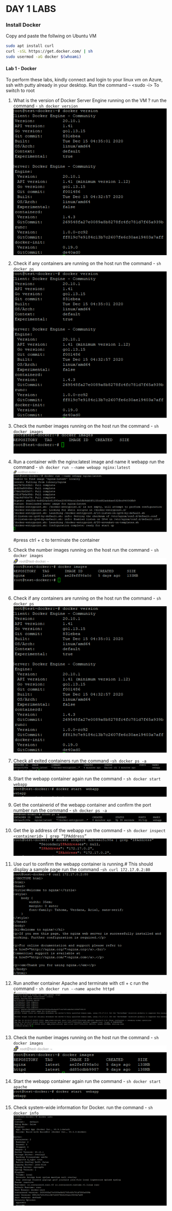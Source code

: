 # DAY 1 LABS


### Install Docker

Copy and paste the follwing on Ubuntu VM
``` sh
sudo apt install curl
curl -sSL https://get.docker.com/ | sh
sudo usermod -aG docker $(whoami)
```



#### Lab 1 - Docker
To perform these labs, kindly connect and login to your linux vm on Azure, ssh with putty already in your desktop. Run the command – <sudo -i> To switch to root

1.  What is the version of Docker Server Engine running on the VM ?
    run the command - ``` sh docker version ```
    ![alt text](../img/docker-version.png "docker version")

2.  Check if any containers are running on the host
     run the command - ``` sh docker ps ```
    ![alt text](../img/docker-ps.png "docker ps")

3.	Check the number images running on the host 
    run the command - ``` sh docker images ```
     ![alt text](../img/docker-img.png "docker image")

4.	Run a container with the nginx:latest image and name it webapp
    run the command - ``` sh docker run --name webapp nginx:latest ``` 
        ![alt text](../img/docker-output.png "docker image")

      #press ctrl + c to terminate the container

5.	Check the number images running on the host 
    run the command - ``` sh docker images ```
     ![alt text](../img/docker-img2.png "docker image")

6.	Check if any containers are running on the host
    run the command -  ``` sh docker ps ```
    ![alt text](../img/docker-ps.png "docker ps")

7.	Check all exited containers
    run the command -``` sh docker ps -a ```
    ![alt text](../img/docker-psa.png "docker ps -a")

8.	Start the webapp container again 
    run the command - ``` sh docker start webapp ```
     ![alt text](../img/docker-start.png "docker start")

9.	Get the containerid of the webapp container and confirm the port number
     run the command - ``` sh docker ps -a ```
     ![alt text](../img/docker-psa2.png "docker ps -a")

10.	Get the ip address of the webapp
     run the command - ``` sh docker inspect <containerid> | grep “IPAddress” ```
    ![alt text](../img/docker-inspect.png "docker get ip address")

 
11.	Use curl to confirm the webapp container is running.# This should display a sample page
    run the command -``` sh curl 172.17.0.2:80 ```
   ![alt text](../img/curl-output.png "curl output")

12.	Run another container Apache and terminate with ctl + c
    run the command - ``` sh docker run --name apache httpd ```
     ![alt text](../img/docker-run2.png "docker run")

13.	Check the number images running on the host 
    run the command - ``` sh docker images  ```
    ![alt text](../img/docker-img3.png "docker run")


14.	Start the webapp container again 
    run the command - ``` sh docker start apache ```
    ![alt text](../img/docker-start.png "docker start")

15.	Check system-wide information for Docker.
    run the command - ``` sh docker info ```
     ![alt text](../img/docker-info.png "docker info")
